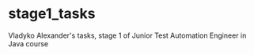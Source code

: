 # stage1_tasks
Vladyko Alexander's tasks, stage 1 of Junior Test Automation Engineer in Java course

